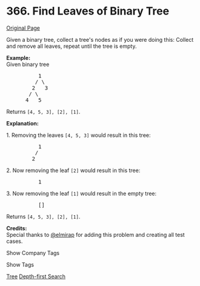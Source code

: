 # 366. Find Leaves of Binary Tree

[Original Page](https://leetcode.com/problems/find-leaves-of-binary-tree/)

Given a binary tree, collect a tree's nodes as if you were doing this: Collect and remove all leaves, repeat until the tree is empty.

**Example:**  
Given binary tree  

<pre>          1
         / \
        2   3
       / \     
      4   5    
</pre>

Returns `[4, 5, 3], [2], [1]`.

**Explanation:**  

1\. Removing the leaves `[4, 5, 3]` would result in this tree:

<pre>          1
         / 
        2          
</pre>

2\. Now removing the leaf `[2]` would result in this tree:

<pre>          1          
</pre>

3\. Now removing the leaf `[1]` would result in the empty tree:

<pre>          []         
</pre>

Returns `[4, 5, 3], [2], [1]`.

**Credits:**  
Special thanks to [@elmirap](https://discuss.leetcode.com/user/elmirap) for adding this problem and creating all test cases.

<div>

<div id="company_tags" class="btn btn-xs btn-warning">Show Company Tags</div>

<span class="hidebutton" style="display: none;">[LinkedIn](/company/linkedin/)</span></div>

<div>

<div id="tags" class="btn btn-xs btn-warning">Show Tags</div>

<span class="hidebutton">[Tree](/tag/tree/) [Depth-first Search](/tag/depth-first-search/)</span></div>